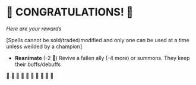 # :sparkler: CONGRATULATIONS! :sparkler: 
*Here are your rewards*

[Spells cannot be sold/traded/modified and only one can be used at a time unless weilded by a champion]

- **Reanimate** (-2 :large_blue_diamond:) Revive a fallen ally (-4 more) or summons. They keep their buffs/debuffs

:sparkler: :sparkler: :sparkler: :sparkler: :sparkler: :sparkler: :sparkler: :sparkler: :sparkler: :sparkler: 
